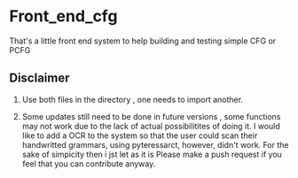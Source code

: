 # Front_end_cfg
That's a little front end system to help building and testing simple CFG or PCFG

## Disclaimer ##

1) Use both files in the directory , one needs to import another.

2) Some updates still need to be done in future versions , some functions may not work due to the lack of actual possibilitites of doing it.
I would like to add a OCR to the system so that the user could scan their handwritted grammars, using pyteressarct, however, didn't work. For the sake of simpicity then i jst let as it is
Please make a push request if you feel that you can contribute anyway.

